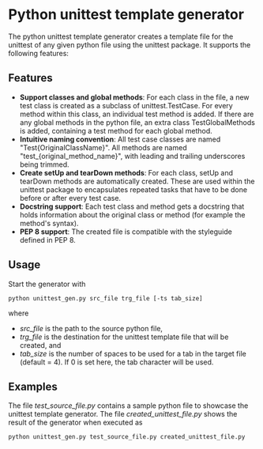 # Python unittest template generator #
The python unittest template generator creates a template file for the unittest of any given python file using the unittest package. It supports the following features:

## Features ##
- **Support classes and global methods**: For each class in the file, a new test class is created as a subclass of unittest.TestCase. For every method within this class, an individual test method is added. If there are any global methods in the python file, an extra class TestGlobalMethods is added, containing a test method for each global method.
- **Intuitive naming convention**: All test case classes are named "Test{OriginalClassName}". All methods are named "test_{original_method_name}", with leading and trailing underscores being trimmed.
- **Create setUp and tearDown methods**: For each class, setUp and tearDown methods are automatically created. These are used within the unittest package to encapsulates repeated tasks that have to be done before or after every test case.
- **Docstring support**: Each test class and method gets a docstring that holds information about the original class or method (for example the method's syntax).
- **PEP 8 support**: The created file is compatible with the styleguide defined in PEP 8.

## Usage ##
Start the generator with
````
python unittest_gen.py src_file trg_file [-ts tab_size]
````
where
- *src_file* is the path to the source python file, 
- *trg_file* is the destination for the unittest template file that will be created, and
- *tab_size* is the number of spaces to be used for a tab in the target file (default = 4). If 0 is set here, the tab character will be used.

## Examples ##
The file *test_source_file.py* contains a sample python file to showcase the unittest template generator. The file *created_unittest_file.py* shows the result of the generator when executed as
````
python unittest_gen.py test_source_file.py created_unittest_file.py
````
